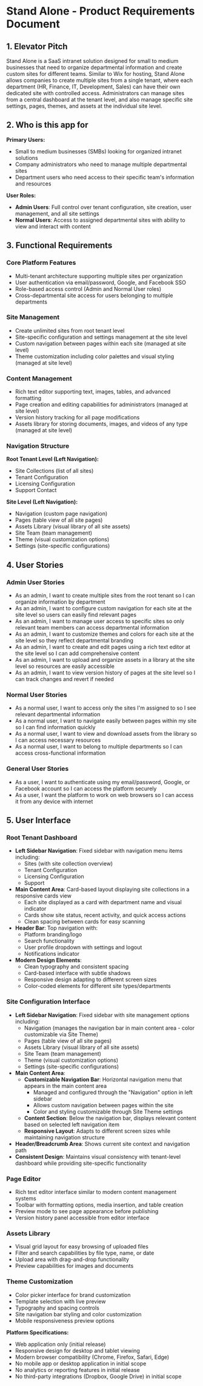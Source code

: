 # Stand Alone - Product Requirements Document

## 1. Elevator Pitch

Stand Alone is a SaaS intranet solution designed for small to medium businesses that need to organize departmental information and create custom sites for different teams. Similar to Wix for hosting, Stand Alone allows companies to create multiple sites from a single tenant, where each department (HR, Finance, IT, Development, Sales) can have their own dedicated site with controlled access. Administrators can manage sites from a central dashboard at the tenant level, and also manage specific site settings, pages, themes, and assets at the individual site level.

## 2. Who is this app for

**Primary Users:**
- Small to medium businesses (SMBs) looking for organized intranet solutions
- Company administrators who need to manage multiple departmental sites
- Department users who need access to their specific team's information and resources

**User Roles:**
- **Admin Users**: Full control over tenant configuration, site creation, user management, and all site settings
- **Normal Users**: Access to assigned departmental sites with ability to view and interact with content

## 3. Functional Requirements

### Core Platform Features
- Multi-tenant architecture supporting multiple sites per organization
- User authentication via email/password, Google, and Facebook SSO
- Role-based access control (Admin and Normal User roles)
- Cross-departmental site access for users belonging to multiple departments

### Site Management
- Create unlimited sites from root tenant level
- Site-specific configuration and settings management at the site level
- Custom navigation between pages within each site (managed at site level)
- Theme customization including color palettes and visual styling (managed at site level)

### Content Management
- Rich text editor supporting text, images, tables, and advanced formatting
- Page creation and editing capabilities for administrators (managed at site level)
- Version history tracking for all page modifications
- Assets library for storing documents, images, and videos of any type (managed at site level)

### Navigation Structure
**Root Tenant Level (Left Navigation):**
- Site Collections (list of all sites)
- Tenant Configuration
- Licensing Configuration
- Support Contact

**Site Level (Left Navigation):**
- Navigation (custom page navigation)
- Pages (table view of all site pages)
- Assets Library (visual library of all site assets)
- Site Team (team management)
- Theme (visual customization options)
- Settings (site-specific configurations)

## 4. User Stories

### Admin User Stories
- As an admin, I want to create multiple sites from the root tenant so I can organize information by department
- As an admin, I want to configure custom navigation for each site at the site level so users can easily find relevant pages
- As an admin, I want to manage user access to specific sites so only relevant team members can access departmental information
- As an admin, I want to customize themes and colors for each site at the site level so they reflect departmental branding
- As an admin, I want to create and edit pages using a rich text editor at the site level so I can add comprehensive content
- As an admin, I want to upload and organize assets in a library at the site level so resources are easily accessible
- As an admin, I want to view version history of pages at the site level so I can track changes and revert if needed

### Normal User Stories
- As a normal user, I want to access only the sites I'm assigned to so I see relevant departmental information
- As a normal user, I want to navigate easily between pages within my site so I can find information quickly
- As a normal user, I want to view and download assets from the library so I can access necessary resources
- As a normal user, I want to belong to multiple departments so I can access cross-functional information

### General User Stories
- As a user, I want to authenticate using my email/password, Google, or Facebook account so I can access the platform securely
- As a user, I want the platform to work on web browsers so I can access it from any device with internet

## 5. User Interface

### Root Tenant Dashboard
- **Left Sidebar Navigation**: Fixed sidebar with navigation menu items including:
  - Sites (with site collection overview)
  - Tenant Configuration
  - Licensing Configuration  
  - Support
- **Main Content Area**: Card-based layout displaying site collections in a responsive cards view
  - Each site displayed as a card with department name and visual indicator
  - Cards show site status, recent activity, and quick access actions
  - Clean spacing between cards for easy scanning
- **Header Bar**: Top navigation with:
  - Platform branding/logo
  - Search functionality
  - User profile dropdown with settings and logout
  - Notifications indicator
- **Modern Design Elements**:
  - Clean typography and consistent spacing
  - Card-based interface with subtle shadows
  - Responsive design adapting to different screen sizes
  - Color-coded elements for different site types/departments

### Site Configuration Interface
- **Left Sidebar Navigation**: Fixed sidebar with site management options including:
  - Navigation (manages the navigation bar in main content area - color customizable via Site Theme)
  - Pages (table view of all site pages)
  - Assets Library (visual library of all site assets)  
  - Site Team (team management)
  - Theme (visual customization options)
  - Settings (site-specific configurations)
- **Main Content Area**: 
  - **Customizable Navigation Bar**: Horizontal navigation menu that appears in the main content area
    - Managed and configured through the "Navigation" option in left sidebar
    - Allows custom navigation between pages within the site
    - Color and styling customizable through Site Theme settings
  - **Content Section**: Below the navigation bar, displays relevant content based on selected left navigation item
  - **Responsive Layout**: Adapts to different screen sizes while maintaining navigation structure
- **Header/Breadcrumb Area**: Shows current site context and navigation path
- **Consistent Design**: Maintains visual consistency with tenant-level dashboard while providing site-specific functionality

### Page Editor
- Rich text editor interface similar to modern content management systems
- Toolbar with formatting options, media insertion, and table creation
- Preview mode to see page appearance before publishing
- Version history panel accessible from editor interface

### Assets Library
- Visual grid layout for easy browsing of uploaded files
- Filter and search capabilities by file type, name, or date
- Upload area with drag-and-drop functionality
- Preview capabilities for images and documents

### Theme Customization
- Color picker interface for brand customization
- Template selection with live preview
- Typography and spacing controls
- Site navigation bar styling and color customization
- Mobile responsiveness preview options

**Platform Specifications:**
- Web application only (initial release)
- Responsive design for desktop and tablet viewing
- Modern browser compatibility (Chrome, Firefox, Safari, Edge)
- No mobile app or desktop application in initial scope
- No analytics or reporting features in initial release
- No third-party integrations (Dropbox, Google Drive) in initial scope